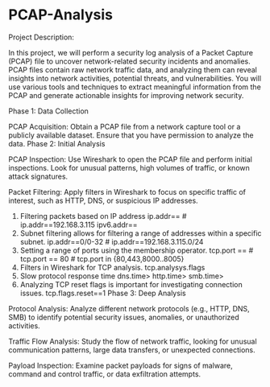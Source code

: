 # PCAP-Analysis

Project Description:

In this project, we will perform a security log analysis of a Packet Capture (PCAP) file to uncover network-related security incidents and anomalies. PCAP files contain raw network traffic data, and analyzing them can reveal insights into network activities, potential threats, and vulnerabilities. You will use various tools and techniques to extract meaningful information from the PCAP and generate actionable insights for improving network security.


Phase 1: Data Collection

PCAP Acquisition: Obtain a PCAP file from a network capture tool or a publicly available dataset. Ensure that you have permission to analyze the data.
Phase 2: Initial Analysis

PCAP Inspection: Use Wireshark to open the PCAP file and perform initial inspections. Look for unusual patterns, high volumes of traffic, or known attack signatures.

Packet Filtering: Apply filters in Wireshark to focus on specific traffic of interest, such as HTTP, DNS, or suspicious IP addresses.

1. Filtering packets based on IP address
  ip.addr==    # ip.addr==192.168.3.115
  ipv6.addr==
2. Subnet filtering allows for filtering a range of addresses within a specific subnet.
  ip.addr==0/0-32    # ip.addr==192.168.3.115.0/24 
3. Setting a range of ports using the membership operator.
  tcp.port ==    # tcp.port == 80  # tcp.port in {80,443,8000..8005}
4. Filters in Wireshark for TCP analysis.
  tcp.analysys.flags
5. Slow protocol response time
  dns.time>
  http.time>
  smb.time>
6. Analyzing TCP reset flags is important for investigating connection issues.
  tcp.flags.reset==1
Phase 3: Deep Analysis

Protocol Analysis: Analyze different network protocols (e.g., HTTP, DNS, SMB) to identify potential security issues, anomalies, or unauthorized activities.

Traffic Flow Analysis: Study the flow of network traffic, looking for unusual communication patterns, large data transfers, or unexpected connections.

Payload Inspection: Examine packet payloads for signs of malware, command and control traffic, or data exfiltration attempts.












